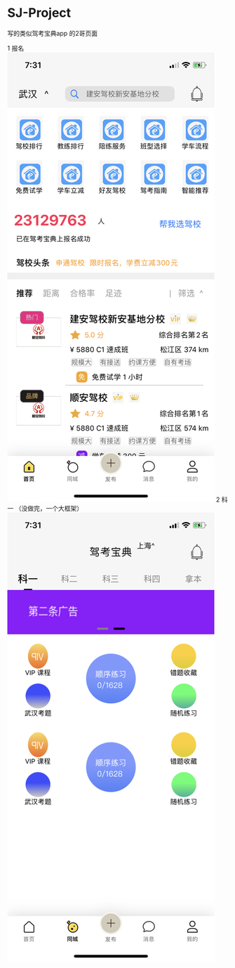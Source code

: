 # SJ-Project

写的类似驾考宝典app 的2哥页面

 
1 报名
![报名页面](https://github.com/SJ19900113/SJ-Project/blob/master/images/IMG_name.PNG)
2 科一 （没做完，一个大框架）
![科一框框](https://github.com/SJ19900113/SJ-Project/blob/master/images/IMG_class.PNG)
